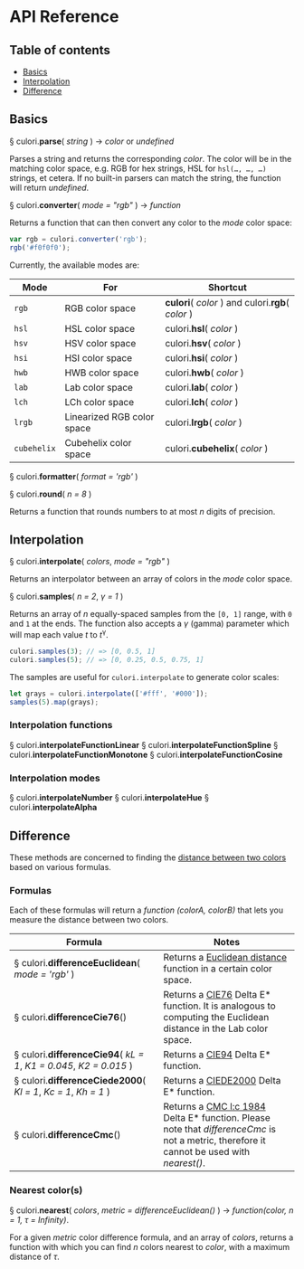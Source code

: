 # API Reference

## Table of contents

* [Basics](#basics)
* [Interpolation](#interpolation)
* [Difference](#difference)

## Basics

§ culori.__parse__( _string_ ) → _color_ or _undefined_

Parses a string and returns the corresponding _color_. The color will be in the matching color space, e.g. RGB for hex strings, HSL for `hsl(…, …, …)` strings, et cetera. If no built-in parsers can match the string, the function will return _undefined_.

§ culori.__converter__( _mode = "rgb"_ ) → _function_

Returns a function that can then convert any color to the _mode_ color space:

```js
var rgb = culori.converter('rgb');
rgb('#f0f0f0');
```

Currently, the available modes are: 

Mode | For | Shortcut
---- | --- | --------
`rgb` | RGB color space | __culori__( _color_ )  and culori.__rgb__( _color_ )
`hsl` | HSL color space | culori.__hsl__( _color_ ) 
`hsv` | HSV color space | culori.__hsv__( _color_ )
`hsi` | HSI color space | culori.__hsi__( _color_ )
`hwb` | HWB color space | culori.__hwb__( _color_ )
`lab` | Lab color space | culori.__lab__( _color_ ) 
`lch` | LCh color space | culori.__lch__( _color_ )
`lrgb`| Linearized RGB color space | culori.__lrgb__( _color_ )
`cubehelix` | Cubehelix color space | culori.__cubehelix__( _color_ )

§ culori.__formatter__( _format = 'rgb'_ )

§ culori.__round__( _n = 8_ )

Returns a function that rounds numbers to at most _n_ digits of precision.

## Interpolation

§ culori.__interpolate__( _colors_, _mode = "rgb"_ )

Returns an interpolator between an array of colors in the _mode_ color space.

§ culori.__samples__( _n = 2_, _γ = 1_ )

Returns an array of _n_ equally-spaced samples from the `[0, 1]` range, with `0` and `1` at the ends. The function also accepts a _γ_ (gamma) parameter which will map each value _t_ to _t_<sup>γ</sup>.

```js
culori.samples(3); // => [0, 0.5, 1]
culori.samples(5); // => [0, 0.25, 0.5, 0.75, 1]
```

The samples are useful for `culori.interpolate` to generate color scales:

```js
let grays = culori.interpolate(['#fff', '#000']);
samples(5).map(grays);
```

### Interpolation functions

§ culori.__interpolateFunctionLinear__
§ culori.__interpolateFunctionSpline__
§ culori.__interpolateFunctionMonotone__
§ culori.__interpolateFunctionCosine__

### Interpolation modes

§ culori.__interpolateNumber__
§ culori.__interpolateHue__
§ culori.__interpolateAlpha__

## Difference

These methods are concerned to finding the [distance between two colors](https://en.wikipedia.org/wiki/Color_difference) based on various formulas.

### Formulas

Each of these formulas will return a _function (colorA, colorB)_ that lets you measure the distance between two colors. 

Formula | Notes
------- | -----
§ culori.__differenceEuclidean__( _mode = 'rgb'_ ) | Returns a [Euclidean distance](https://en.wikipedia.org/wiki/Color_difference#Euclidean) function in a certain color space.
§ culori.__differenceCie76__() | Returns a [CIE76](https://en.wikipedia.org/wiki/Color_difference#CIE76) Delta E* function. It is analogous to computing the Euclidean distance in the Lab color space.
§ culori.__differenceCie94__( _kL = 1_, _K1 = 0.045_, _K2 = 0.015_ ) | Returns a [CIE94](https://en.wikipedia.org/wiki/Color_difference#CIE94) Delta E* function.
§ culori.__differenceCiede2000__( _Kl = 1_, _Kc = 1_, _Kh = 1_ ) | Returns a [CIEDE2000](https://en.wikipedia.org/wiki/Color_difference#CIEDE2000) Delta E* function.
§ culori.__differenceCmc__() |  Returns a [CMC l:c 1984](https://en.wikipedia.org/wiki/Color_difference#CMC_l:c_(1984)) Delta E* function. Please note that _differenceCmc_ is not a metric, therefore it cannot be used with _nearest()_.

### Nearest color(s)

§ culori.__nearest__( _colors_, _metric = differenceEuclidean()_ ) → _function(color, n = 1, τ = Infinity)_.

For a given _metric_ color difference formula, and an array of _colors_, returns a function with which you can find _n_ colors nearest to _color_, with a maximum distance of _τ_.

